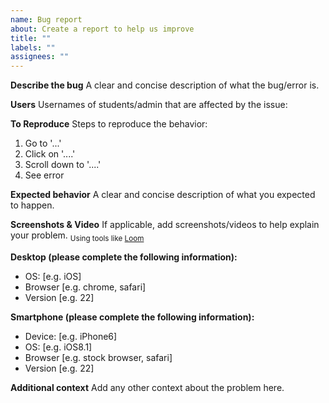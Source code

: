 ```yaml
---
name: Bug report
about: Create a report to help us improve
title: ""
labels: ""
assignees: ""
---
```


**Describe the bug**
A clear and concise description of what the bug/error is.

**Users**
Usernames of students/admin that are affected by the issue: 

**To Reproduce**
Steps to reproduce the behavior:

1. Go to '...'
2. Click on '....'
3. Scroll down to '....'
4. See error

**Expected behavior**
A clear and concise description of what you expected to happen.

**Screenshots & Video**
If applicable, add screenshots/videos to help explain your problem.
<sub>Using tools like [Loom](https://chrome.google.com/webstore/detail/loom-for-chrome/liecbddmkiiihnedobmlmillhodjkdmb)</sub>

**Desktop (please complete the following information):**

- OS: [e.g. iOS]
- Browser [e.g. chrome, safari]
- Version [e.g. 22]

**Smartphone (please complete the following information):**

- Device: [e.g. iPhone6]
- OS: [e.g. iOS8.1]
- Browser [e.g. stock browser, safari]
- Version [e.g. 22]

**Additional context**
Add any other context about the problem here.
